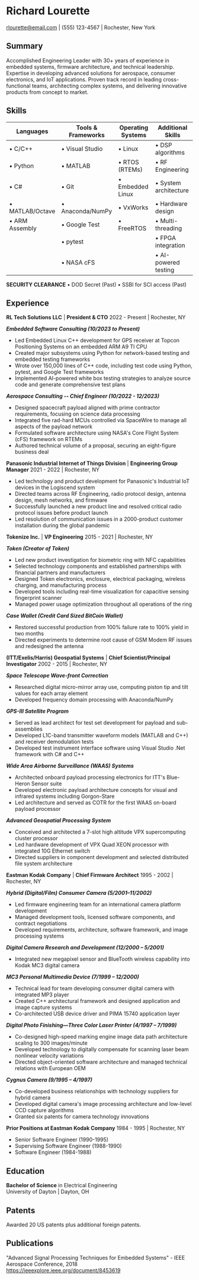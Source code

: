 # Richard Lourette

rlourette@email.com  |  (555) 123-4567  |  Rochester, New York 

## Summary

Accomplished Engineering Leader with 30+ years of experience in embedded systems, firmware architecture, and technical leadership. Expertise in developing advanced solutions for aerospace, consumer electronics, and IoT applications. Proven track record in leading cross-functional teams, architecting complex systems, and delivering innovative products from concept to market.

## Skills

| Languages | Tools & Frameworks | Operating Systems | Additional Skills |
|-----------|-------------------|-------------------|-------------------|
| • C/C++   | • Visual Studio   | • Linux           | • DSP algorithms  |
| • Python  | • MATLAB          | • RTOS (RTEMs)    | • RF Engineering  |
| • C#      | • Git             | • Embedded Linux  | • System architecture |
| • MATLAB/Octave | • Anaconda/NumPy | • VxWorks     | • Hardware design |
| • ARM Assembly | • Google Test | • FreeRTOS | • Multi-threading |
| | • pytest | | • FPGA integration |
| | • NASA cFS | | • AI-powered testing |

**SECURITY CLEARANCE**
• DOD Secret (Past)  • SSBI for SCI access (Past)

## Experience

**RL Tech Solutions LLC** | **President & CTO**
2022 - Present | Rochester, NY

***Embedded Software Consulting (10/2023 to Present)***
- Led Embedded Linux C++ development for GPS receiver at Topcon Positioning Systems on an embedded ARM A9 TI CPU
- Created major subsystems using Python for network-based testing and embedded testing frameworks
- Wrote over 150,000 lines of C++ code, including test code using Python, pytest, and Google Test frameworks
- Implemented AI-powered white box testing strategies to analyze source code and generate comprehensive test plans

***Aerospace Consulting -- Chief Engineer (10/2022 - 12/2023)***
- Designed spacecraft payload aligned with prime contractor requirements, focusing on science data processing
- Integrated five rad-hard MCUs controlled via SpaceWire to manage all aspects of the payload network
- Formulated software architecture using NASA's Core Flight System (cFS) framework on RTEMs
- Authored technical volume of a proposal, securing an eight-figure business deal

**Panasonic Industrial Internet of Things Division** | **Engineering Group Manager**
2021 - 2022 | Rochester, NY

- Led technology and product development for Panasonic's Industrial IoT devices in the Logiscend system
- Directed teams across RF Engineering, radio protocol design, antenna design, mesh networks, and firmware
- Successfully launched a new product line and resolved critical radio protocol issues before product launch
- Led resolution of communication issues in a 2000-product customer installation during the global pandemic

**Tokenize Inc.** | **VP Engineering**
2015 - 2021 | Rochester, NY

***Token (Creator of Token)***
- Led new product investigation for biometric ring with NFC capabilities
- Selected technology components and established partnerships with financial partners and manufacturers
- Designed Token electronics, enclosure, electrical packaging, wireless charging, and manufacturing process
- Developed tools including real-time visualization for capacitive sensing fingerprint scanner
- Managed power usage optimization throughout all operations of the ring

***Case Wallet (Credit Card Sized BitCoin Wallet)***
- Restored successful production from 100% failure rate to 100% yield in two months
- Directed experiments to determine root cause of GSM Modem RF issues and redesigned the antenna

**(ITT/Exelis/Harris) Geospatial Systems** | **Chief Scientist/Principal Investigator**
2002 - 2015 | Rochester, NY

***Space Telescope Wave-front Correction***
- Researched digital micro-mirror array use, computing piston tip and tilt values for each array element
- Developed frequency domain processing with Anaconda/NumPy

***GPS-III Satellite Program***
- Served as lead architect for test set development for payload and sub-assemblies
- Developed L1C-band transmitter waveform models (MATLAB and C++) and receiver demodulation tests
- Developed test instrument interface software using Visual Studio .Net framework with C# and C++

***Wide Area Airborne Surveillance (WAAS) Systems***
- Architected onboard payload processing electronics for ITT's Blue-Heron Sensor suite
- Developed electronic payload architecture concepts for visual and infrared systems including Gorgon-Stare
- Led architecture and served as COTR for the first WAAS on-board payload processor

***Advanced Geospatial Processing System***
- Conceived and architected a 7-slot high altitude VPX supercomputing cluster processor
- Led hardware development of VPX Quad XEON processor with integrated 10G Ethernet switch
- Directed suppliers in component development and selected distributed file system architecture

**Eastman Kodak Company** | **Chief Firmware Architect**
1995 - 2002 | Rochester, NY

***Hybrid (Digital/Film) Consumer Camera (5/2001–11/2002)***
- Led firmware engineering team for an international camera platform development
- Managed development tools, licensed software components, and contract negotiations
- Developed requirements, architecture, software framework, and image processing systems

***Digital Camera Research and Development (12/2000 – 5/2001)***
- Integrated new megapixel sensor and BlueTooth wireless capability into Kodak MC3 digital camera

***MC3 Personal Multimedia Device (7/1999 – 12/2000)***
- Technical lead for team developing consumer digital camera with integrated MP3 player
- Created C++ architectural framework and designed application and image capture systems
- Co-architected USB device driver and PIMA 15740 application layer

***Digital Photo Finishing—Three Color Laser Printer (4/1997 – 7/1999)***
- Co-designed high-speed marking engine image data path architecture scaling to 300 images/minute
- Developed technology to digitally compensate for scanning laser beam nonlinear velocity variations
- Directed object-oriented software architecture and managed technical relations with European OEM

***Cygnus Camera (9/1995 – 4/1997)***
- Co-developed business relationships with technology suppliers for hybrid camera
- Developed digital camera's image processing architecture and low-level CCD capture algorithms
- Granted six patents for camera technology innovations

**Prior Positions at Eastman Kodak Company**
1984 - 1995 | Rochester, NY
- Senior Software Engineer (1990-1995)
- Supervising Software Engineer (1988-1990)
- Software Engineer (1984-1988)

## Education

**Bachelor of Science** in Electrical Engineering  
University of Dayton | Dayton, OH

## Patents

Awarded 20 US patents plus additional foreign patents.

## Publications

"Advanced Signal Processing Techniques for Embedded Systems" - IEEE Aerospace Conference, 2018
https://ieeexplore.ieee.org/document/8453619

